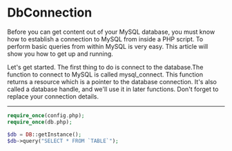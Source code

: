 # DbConnection
Before you can get content out of your MySQL database, you must know how to establish a connection to MySQL from inside a PHP script. To perform basic queries from within MySQL is very easy. This article will show you how to get up and running.

Let's get started. The first thing to do is connect to the database.The function to connect to MySQL is called mysql_connect. This function returns a resource which is a pointer to the database connection. It's also called a database handle, and we'll use it in later functions. Don't forget to replace your connection details.

------------
```php
require_once(config.php);
require_once(db.php);

$db = DB::getInstance();
$db->query("SELECT * FROM `TABLE`");
```
